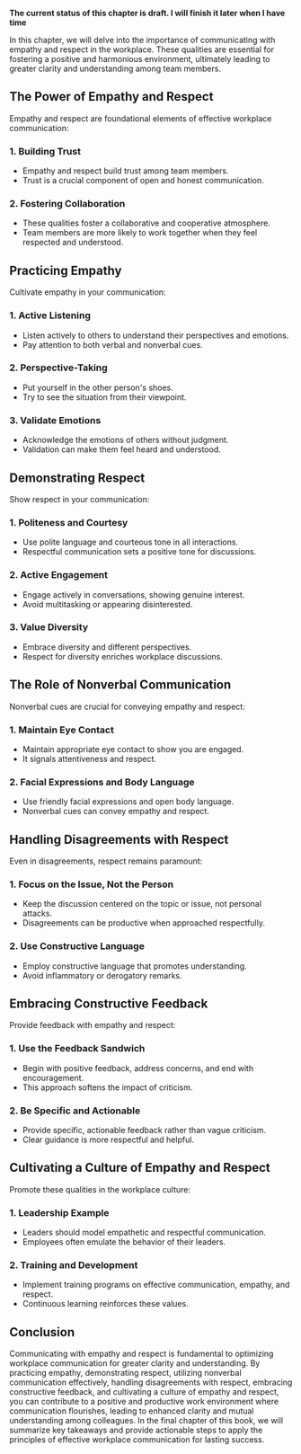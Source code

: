 **The current status of this chapter is draft. I will finish it later when I have time**

In this chapter, we will delve into the importance of communicating with empathy and respect in the workplace. These qualities are essential for fostering a positive and harmonious environment, ultimately leading to greater clarity and understanding among team members.

The Power of Empathy and Respect
--------------------------------

Empathy and respect are foundational elements of effective workplace communication:

### **1. Building Trust**

* Empathy and respect build trust among team members.
* Trust is a crucial component of open and honest communication.

### **2. Fostering Collaboration**

* These qualities foster a collaborative and cooperative atmosphere.
* Team members are more likely to work together when they feel respected and understood.

Practicing Empathy
------------------

Cultivate empathy in your communication:

### **1. Active Listening**

* Listen actively to others to understand their perspectives and emotions.
* Pay attention to both verbal and nonverbal cues.

### **2. Perspective-Taking**

* Put yourself in the other person's shoes.
* Try to see the situation from their viewpoint.

### **3. Validate Emotions**

* Acknowledge the emotions of others without judgment.
* Validation can make them feel heard and understood.

Demonstrating Respect
---------------------

Show respect in your communication:

### **1. Politeness and Courtesy**

* Use polite language and courteous tone in all interactions.
* Respectful communication sets a positive tone for discussions.

### **2. Active Engagement**

* Engage actively in conversations, showing genuine interest.
* Avoid multitasking or appearing disinterested.

### **3. Value Diversity**

* Embrace diversity and different perspectives.
* Respect for diversity enriches workplace discussions.

The Role of Nonverbal Communication
-----------------------------------

Nonverbal cues are crucial for conveying empathy and respect:

### **1. Maintain Eye Contact**

* Maintain appropriate eye contact to show you are engaged.
* It signals attentiveness and respect.

### **2. Facial Expressions and Body Language**

* Use friendly facial expressions and open body language.
* Nonverbal cues can convey empathy and respect.

Handling Disagreements with Respect
-----------------------------------

Even in disagreements, respect remains paramount:

### **1. Focus on the Issue, Not the Person**

* Keep the discussion centered on the topic or issue, not personal attacks.
* Disagreements can be productive when approached respectfully.

### **2. Use Constructive Language**

* Employ constructive language that promotes understanding.
* Avoid inflammatory or derogatory remarks.

Embracing Constructive Feedback
-------------------------------

Provide feedback with empathy and respect:

### **1. Use the Feedback Sandwich**

* Begin with positive feedback, address concerns, and end with encouragement.
* This approach softens the impact of criticism.

### **2. Be Specific and Actionable**

* Provide specific, actionable feedback rather than vague criticism.
* Clear guidance is more respectful and helpful.

Cultivating a Culture of Empathy and Respect
--------------------------------------------

Promote these qualities in the workplace culture:

### **1. Leadership Example**

* Leaders should model empathetic and respectful communication.
* Employees often emulate the behavior of their leaders.

### **2. Training and Development**

* Implement training programs on effective communication, empathy, and respect.
* Continuous learning reinforces these values.

Conclusion
----------

Communicating with empathy and respect is fundamental to optimizing workplace communication for greater clarity and understanding. By practicing empathy, demonstrating respect, utilizing nonverbal communication effectively, handling disagreements with respect, embracing constructive feedback, and cultivating a culture of empathy and respect, you can contribute to a positive and productive work environment where communication flourishes, leading to enhanced clarity and mutual understanding among colleagues. In the final chapter of this book, we will summarize key takeaways and provide actionable steps to apply the principles of effective workplace communication for lasting success.
